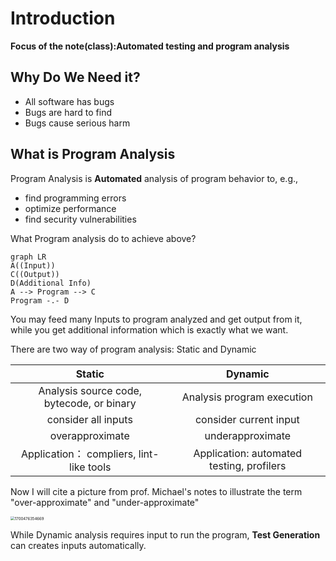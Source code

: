 # Introduction

**Focus of the note(class):Automated testing and program analysis**

## Why Do We Need it?

* All software has bugs
* Bugs are hard to find
* Bugs cause serious harm

## What is Program Analysis

Program Analysis is **Automated** analysis of program behavior to, e.g.,

* find programming errors
* optimize performance
* find security vulnerabilities

What Program analysis do to achieve above?

```mermaid
graph LR
A((Input))
C((Output))
D(Additional Info)
A --> Program --> C
Program -.- D

```

You may feed many Inputs to program analyzed and get output from it, while you get additional information which is exactly what we want.

There are two way of program analysis: Static and Dynamic

|                  Static                   |                  Dynamic                  |
| :---------------------------------------: | :---------------------------------------: |
| Analysis source code, bytecode, or binary |        Analysis program execution         |
|            consider all inputs            |          consider current input           |
|              overapproximate              |             underapproximate              |
| Application： compliers, lint-like tools  | Application: automated testing, profilers |

Now I will cite a picture from prof. Michael's notes to illustrate the term "over-approximate" and "under-approximate"

<img src="D:\Wechat\WeChat Files\wxid_vxpstd0vv7n132\FileStorage\Temp\1700476354669.png" alt="1700476354669" style="zoom:43%;" />

While Dynamic analysis requires input to run the program, **Test Generation** can creates inputs automatically.

